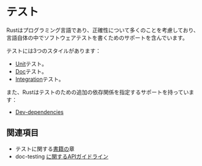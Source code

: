 # <!--Testing--> テスト

<!--Rust is a programming language that cares a lot about correctness and it includes support for writing software tests within the language itself.-->
Rustはプログラミング言語であり、正確性について多くのことを考慮しており、言語自体の中でソフトウェアテストを書くためのサポートを含んでいます。

<!--Testing comes in three styles:-->
テストには3つのスタイルがあります：

* <!--[Unit][unit] testing.-->
   [Unit][unit]テスト。
* <!--[Doc][doc] testing.-->
   [Doc][doc]テスト。
* <!--[Integration][integration] testing.-->
   [Integration][integration]テスト。

<!--Also Rust has support for specifying additional dependencies for tests:-->
また、Rustはテストのための追加の依存関係を指定するサポートを持っています：

* [Dev-dependencies][dev-dependencies]

## <!--See Also--> 関連項目

* <!--[The Book][doc-testing] chapter on testing-->
   テストに関する[書籍の][doc-testing]章
* <!--[API Guidelines][doc-nursery] on doc-testing-->
   doc-testing [に関するAPIガイドライン][doc-nursery]

<!--[unit]: testing/unit_testing.html
 [doc]: testing/doc_testing.html
 [integration]: testing/integration_testing.html
 [dev-dependencies]: testing/dev_dependencies.html
 [doc-testing]: https://doc.rust-lang.org/book/second-edition/ch11-00-testing.html
 [doc-nursery]: https://rust-lang-nursery.github.io/api-guidelines/documentation.html
-->
[unit]: testing/unit_testing.html
 [doc]: testing/doc_testing.html
 [integration]: testing/integration_testing.html
 [dev-dependencies]: testing/dev_dependencies.html
 [doc-testing]: https://doc.rust-lang.org/book/second-edition/ch11-00-testing.html
 [doc-nursery]: https://rust-lang-nursery.github.io/api-guidelines/documentation.html

